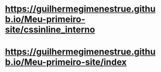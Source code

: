  # https://guilhermegimenestrue.github.io/Meu-primeiro-site/cssinline_interno
 # https://guilhermegimenestrue.github.io/Meu-primeiro-site/index

